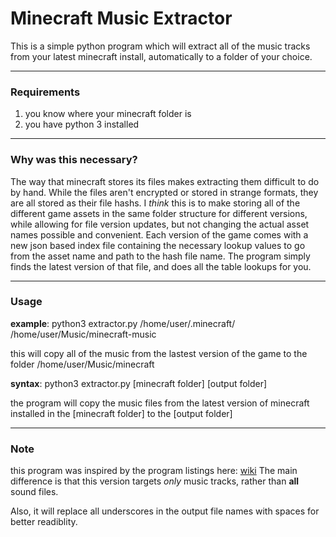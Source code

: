 # Minecraft Music Extractor

This is a simple python program which will extract all of the music tracks from your latest minecraft install, automatically to a folder of your choice.  

---
### Requirements
1. you know where your minecraft folder is
2. you have python 3 installed

---
### Why was this necessary?

The way that minecraft stores its files makes extracting them difficult to do by hand.  While the files aren't encrypted or stored in strange formats, they are all stored as their file hashs.  I *think* this is to make storing all of the different game assets in the same folder structure for different versions, while allowing for file version updates, but not changing the actual asset names possible and convenient.  Each version of the game comes with a new json based index file containing the necessary lookup values to go from the asset name and path to the hash file name.  The program simply finds the latest version of that file, and does all the table lookups for you.  

---
### Usage
**example**: 
python3 extractor.py /home/user/.minecraft/ /home/user/Music/minecraft-music

this will copy all of the music from the lastest version of the game to the folder /home/user/Music/minecraft

**syntax**:
python3 extractor.py [minecraft folder] [output folder]

the program will copy the music files from the latest version of minecraft installed in the [minecraft folder] to the [output folder]

---
### Note
this program was inspired by the program listings here: [wiki](https://minecraft.fandom.com/wiki/Tutorials/Sound_directory) The main difference is that this version targets *only* music tracks, rather than **all** sound files.  

Also, it will replace all underscores in the output file names with spaces for better readiblity.